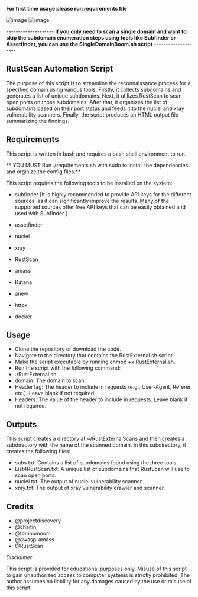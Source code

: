 <b> For first time usage please run requirements file </b>

![image](https://user-images.githubusercontent.com/97190263/229495028-3b766fd4-d825-456d-a721-bb89ff6fce45.png)
![image](https://user-images.githubusercontent.com/97190263/229516243-c222f25f-e46a-44f6-befe-d180c55ed9b0.png)


-------------------- **If you only need to scan a single domain and want to skip the subdomain enumeration steps using tools like Subfinder or Assetfinder, you can use the SingleDomainBoom.sh script** --------------------

## RustScan Automation Script ##
The purpose of this script is to streamline the reconnaissance process for a specified domain using various tools. Firstly, it collects subdomains and generates a list of unique subdomains. Next, it utilizes RustScan to scan open ports on those subdomains. After that, it organizes the list of subdomains based on their port status and feeds it to the nuclei and xray vulnerability scanners. Finally, the script produces an HTML output file summarizing the findings.

## Requirements ##
This script is written in bash and requires a bash shell environment to run.

** YOU MUST Run  ./requirements.sh with sudo to install the dependencies and orginize the config files.**

This script requires the following tools to be installed on the system:

* subfinder [It is highly recommended to provide API keys for the different sources, as it can significantly improve the results. Many of the supported sources offer free API keys that can be easily obtained and used with Subfinder.]

* assetfinder
* nuclei 
* xray 
* RustScan
* amass
* Katana 
* anew 
* httpx 
* docker

## Usage ##
* Clone the repository or download the code.
* Navigate to the directory that contains the RustExternal.sh script.
* Make the script executable by running chmod +x RustExternal.sh.
* Run the script with the following command:
* ./RustExternal.sh <domain> <HeaderTag> <Headers>
* domain: The domain to scan.
* HeaderTag: The header to include in requests (e.g., User-Agent, Referer, etc.). Leave blank if not required.
* Headers: The value of the header to include in requests. Leave blank if not required.

## Outputs ##
This script creates a directory at ~/RustExternalScans and then creates a subdirectory with the name of the scanned domain. In this subdirectory, it creates the following files:

* subs.txt: Contains a list of subdomains found using the three tools.
* List4RustScan.txt: A unique list of subdomains that RustScan will use to scan open ports.
* nuclei.txt: The output of nuclei vulnerability scanner.
* xray.txt: The output of xray vulnerability crawler and scanner.
  
## Credits ##
  
* @projectdiscovery
* @chaitin
* @tomnomnom
* @owasp-amass
* @RustScan
 


*Disclaimer*

This script is provided for educational purposes only. Misuse of this script to gain unauthorized access to computer systems is strictly prohibited. The author assumes no liability for any damages caused by the use or misuse of this script.
